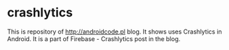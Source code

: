 # crashlytics
This is repository of http://androidcode.pl blog. It shows uses Crashlytics in Android. It is a part of Firebase - Crashlytics post in the blog.
